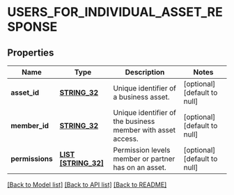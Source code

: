 # USERS_FOR_INDIVIDUAL_ASSET_RESPONSE

## Properties
Name | Type | Description | Notes
------------ | ------------- | ------------- | -------------
**asset_id** | [**STRING_32**](STRING_32.md) | Unique identifier of a business asset. | [optional] [default to null]
**member_id** | [**STRING_32**](STRING_32.md) | Unique identifier of the business member with asset access. | [optional] [default to null]
**permissions** | [**LIST [STRING_32]**](STRING_32.md) | Permission levels member or partner has on an asset. | [optional] [default to null]

[[Back to Model list]](../README.md#documentation-for-models) [[Back to API list]](../README.md#documentation-for-api-endpoints) [[Back to README]](../README.md)


